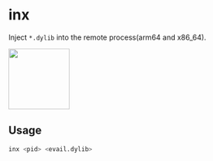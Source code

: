 # inx
Inject `*.dylib` into the remote process(arm64 and x86_64).

<img src="https://github.com/BreakOnCrash/inx/assets/26270009/d1823196-2ebb-4aa8-b6e4-c3895fb45dff" width="120em">

## Usage

```bash
inx <pid> <evail.dylib>
```
